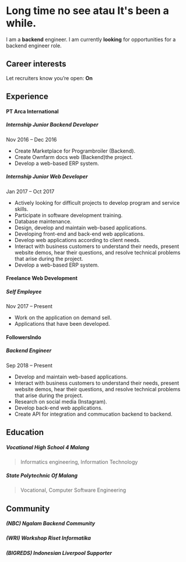 
# Long time no see atau It's been a while.

I am a **backend** engineer. I am currently **looking** for opportunities for a backend engineer role.
## Career interests
Let recruiters know you’re open: **On**

## Experience
#### PT Arca International
##### Internship Junior Backend Developer
Nov 2016 – Dec 2016
- Create Marketplace for Programbroiler (Backend).
- Create Ownfarm docs web (Backend)the project.
- Develop a web-based ERP system.

##### Internship Junior Web Developer
Jan 2017 – Oct 2017
- Actively looking for difficult projects to develop program and service skills.
- Participate in software development training.
- Database maintenance.
- Design, develop and maintain web-based applications.
- Developing front-end and back-end web applications.
- Develop web applications according to client needs.
- Interact with business customers to understand their needs, present website demos, hear their questions, and resolve technical problems that arise during the project.
- Develop a web-based ERP system.

#### Freelance Web Development
##### Self Employee
Nov 2017 – Present
- Work on the application on demand sell. 
- Applications that have been developed.

#### FollowersIndo
##### Backend Engineer
Sep 2018 – Present
- Develop and maintain web-based applications.
- Interact with business customers to understand their needs, present website demos, hear their questions, and resolve technical problems that arise during the project.
- Research on social media (Instagram).
- Develop back-end web applications.
- Create API for integration and commucation backend to backend.

## Education
##### Vocational High School 4 Malang
> Informatics engineering, Information Technology

##### State Polytechnic Of Malang
> Vocational, Computer Software Engineering

## Community
##### (NBC) Ngalam Backend Community
##### (WRI) Workshop Riset Informatika
##### (BIGREDS) Indonesian Liverpool Supporter
